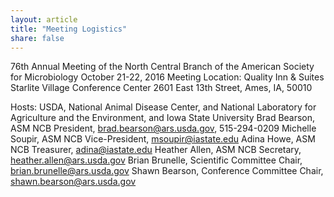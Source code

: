 ```yaml
---
layout: article
title: "Meeting Logistics"
share: false
---
```


76th Annual Meeting of the North Central Branch of the American Society for Microbiology
October 21-22, 2016
Meeting Location: Quality Inn & Suites Starlite Village Conference Center
2601 East 13th Street, Ames, IA, 50010

Hosts: USDA, National Animal Disease Center, and National Laboratory for Agriculture and the Environment, and Iowa State University
Brad Bearson, ASM NCB President, brad.bearson@ars.usda.gov, 515-294-0209
Michelle Soupir, ASM NCB Vice-President, msoupir@iastate.edu
Adina Howe, ASM NCB Treasurer, adina@iastate.edu
Heather Allen, ASM NCB Secretary, heather.allen@ars.usda.gov
Brian Brunelle, Scientific Committee Chair, brian.brunelle@ars.usda.gov
Shawn Bearson, Conference Committee Chair, shawn.bearson@ars.usda.gov







